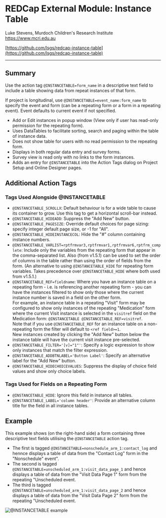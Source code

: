 # REDCap External Module: Instance Table

Luke Stevens, Murdoch Children's Research Institute https://www.mcri.edu.au

[https://github.com/lsgs/redcap-instance-table](https://github.com/lsgs/redcap-instance-table)
********************************************************************************
## Summary

Use the action tag `@INSTANCETABLE=form_name` in a descriptive text field to include a table showing data from repeat instances of that form.

If project is longitudinal, use `@INSTANCETABLE=event_name:form_name` to specify the event and form (can be a repeating form or a form in a repeating event). Event defaults to current event if not specified.

* Add or Edit instances in popup window (View only if user has read-only permission for the repeating form).
* Uses DataTables to facilitate sorting, search and paging within the table of instance data.
* Does not show table for users with no read permission to the repeating form.
* Displays in both regular data entry and survey forms.
* Survey view is read only with no links to the form instances.
* Adds an entry for `@INSTANCETABLE` into the Action Tags dialog on Project Setup and Online Designer pages.

## Additional Action Tags
### Tags Used Alongside @INSTANCETABLE
* `@INSTANCETABLE_SCROLLX`: Default behaviour is for a wide table to cause its container to grow. Use this tag to get a horizontal scroll-bar instead.
* `@INSTANCETABLE_HIDEADD`: Suppress the "Add New" button.
* `@INSTANCETABLE_PAGESIZE`: Override default choices for page sizing: specify integer default page size, or -1 for "All".
* `@INSTANCETABLE_HIDEINSTANCECOL`: Hide the "#" column containing instance numbers.
* `@INSTANCETABLE_VARLIST=rptfrmvar3,rptfrmvar1,rptfrmvar6,rptfrm_complete`: Include only the variables from the repeating form that appear in the comma-separated list. Also (from v1.5.1) can be used to set the order of columns in the table rather than using the order of fields from the form. (An alternative to using `@INSTANCETABLE_HIDE` for repeating form variables. Takes precedence over `@INSTANCETABLE_HIDE`  where both used from v1.5.1.)
* `@INSTANCETABLE_REF=fieldname`: Where you have an instance table on a repeating form - i.e. is referencing another repeating form - you can have the instances filtered to show only those where the current instance number is saved in a field on the other form.<br>For example, an instance table in a repeating "Visit" form may be configured to show only instances of the repeating "Medication" form where the current Visit instance is selected in the `visitref` field on the Medication form: `@INSTANCETABLE @INSTANCETABLE_REF=visitref`.<br>Note that if you use `@INSTANCETABLE_REF` for an instance table on a non-repeating form the filter will default to `<ref field>=1`.<br>New instances created by clicking the "Add New" button below the instance table will have the current visit instance pre-selected.
*  `@INSTANCETABLE_FILTER='[v]="1"'`: Specify a logic expression to show only instances that match the filter expression. 
*  `@INSTANCETABLE_ADDBTNLABEL='Button Label'`: Specify an alternative label for the "Add New" button.
*  `@INSTANCETABLE_HIDECHOICEVALUES`: Suppress the display of choice field values and show only choice labels.

### Tags Used for Fields on a Repeating Form 
* `@INSTANCETABLE_HIDE`: Ignore this field in instance all tables.
* `@INSTANCETABLE_LABEL='column header'`: Provide an alternative column title for the field in all instance tables.

## Example 
This example shows (on the right-hand side) a form containing three descriptive text fields utilising the `@INSTANCETABLE` action tag. 
* The first is tagged `@INSTANCETABLE=nonschedule_arm_1:contact_log` and hennce displays a table of data from the "Contact Log" form in the "Nonschedule" event".
* The second is tagged `@INSTANCETABLE=unscheduled_arm_1:visit_data_page_1` and hence displays a table of data from the "Visit Data Page 1" form from the repeating "Unscheduled event.
* The third is tagged `@INSTANCETABLE=unscheduled_arm_1:visit_data_page_2` and hence displays a table of data from the "Visit Data Page 2" form from the repeating "Unscheduled event.

![@INSTANCETABLE example](./instancetable.png)
